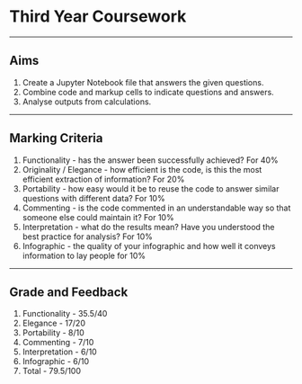 # Third Year Coursework
---
## Aims 
1. Create a Jupyter Notebook file that answers the given questions.
2. Combine code and markup cells to indicate questions and answers.
3. Analyse outputs from calculations.
---
## Marking Criteria
1. Functionality - has the answer been successfully achieved? For 40%
2. Originality / Elegance - how efficient is the code, is this the most efficient extraction of information? For 20%
3. Portability - how easy would it be to reuse the code to answer similar questions with different data? For 10%
4. Commenting - is the code commented in an understandable way so that someone else could maintain it? For 10%
5. Interpretation - what do the results mean? Have you understood the best practice for analysis? For 10%
6. Infographic - the quality of your infographic and how well it conveys information to lay people for 10%
---
## Grade and Feedback
1. Functionality - 35.5/40
2. Elegance - 17/20
3. Portability - 8/10
4. Commenting - 7/10
5. Interpretation - 6/10
6. Infographic - 6/10
7. Total - 79.5/100

